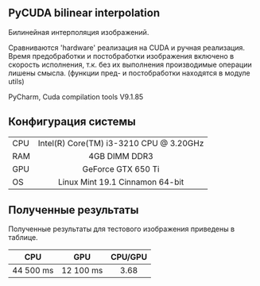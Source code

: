 ## PyCUDA bilinear interpolation
Билинейная интерполяция изображений.

Сравниваются 'hardware' реализация на CUDA и ручная реализация.
Время предобработки и постобработки изображения включено в скорость исполнения, т.к. без их выполнения
производимые операции лишены смысла. (функции пред- и постобработки находятся в модуле utils)



PyCharm, Cuda compilation tools V9.1.85

## Конфигурация системы
|     |       |  
| ------------- |:-------------:|
| CPU    | Intel(R) Core(TM) i3-3210 CPU @ 3.20GHz |
| RAM     | 4GB DIMM DDR3 |
| GPU | GeForce GTX 650 Ti |
| OS | Linux Mint 19.1 Cinnamon 64-bit |

## Полученные результаты


Полученные результаты для тестового изображения приведены в таблице.

|     CPU  | GPU|CPU/GPU|
| ------------- |:-------------:|:-------------:|
|44 500 ms|12 100 ms |3.68|
